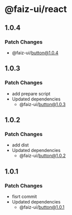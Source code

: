 # @faiz-ui/react

## 1.0.4

### Patch Changes

- @faiz-ui/button@1.0.4

## 1.0.3

### Patch Changes

- add prepare script
- Updated dependencies
  - @faiz-ui/button@1.0.3

## 1.0.2

### Patch Changes

- add dist
- Updated dependencies
  - @faiz-ui/button@1.0.2

## 1.0.1

### Patch Changes

- fisrt commit
- Updated dependencies
  - @faiz-ui/button@1.0.1
